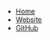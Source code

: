-   [Home](/)
-   [Website](https://authme.levminer.com)
-   [GitHub](https://github.com/Levminer/authme)
